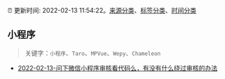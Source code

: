 :alarm_clock: 更新时间: 2022-02-13 11:54:22。[来源分类](../README.md)、[标签分类](../TAGS.md)、[时间分类](../TIMELINE.md)

## 小程序


> 关键字：`小程序`、`Taro`、`MPVue`、`Wepy`、`Chameleon`



- [2022-02-13-问下微信小程序审核看代码么，有没有什么绕过审核的办法](https://www.v2ex.com/t/833552) 
